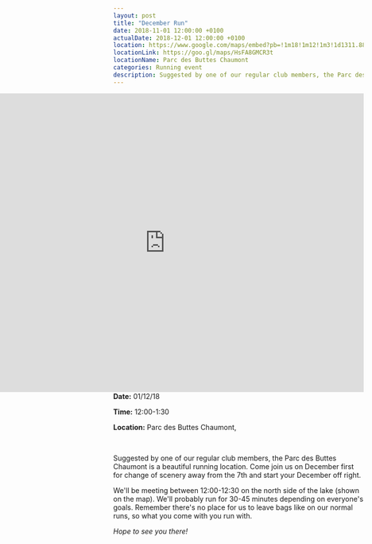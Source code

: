 ```yaml
---
layout: post
title: "December Run"
date: 2018-11-01 12:00:00 +0100
actualDate: 2018-12-01 12:00:00 +0100
location: https://www.google.com/maps/embed?pb=!1m18!1m12!1m3!1d1311.8831801501863!2d2.3813916582472494!3d48.88173035868539!2m3!1f0!2f0!3f0!3m2!1i1024!2i768!4f13.1!3m3!1m2!1s0x47e66dc48dfdceb5%3A0x92ecf4418890acc8!2sRoute+Circulaire+du+Lac%2C+75019+Paris!5e0!3m2!1sen!2sfr!4v1542626046291
locationLink: https://goo.gl/maps/HsFA8GMCR3t
locationName: Parc des Buttes Chaumont
categories: Running event
description: Suggested by one of our regular club members, the Parc des Buttes Chaumont is a beautiful running location.
---
```


<iframe style="float:right;" src="https://www.google.com/maps/embed?pb=!1m18!1m12!1m3!1d1311.8831801501863!2d2.3813916582472494!3d48.88173035868539!2m3!1f0!2f0!3f0!3m2!1i1024!2i768!4f13.1!3m3!1m2!1s0x47e66dc48dfdceb5%3A0x92ecf4418890acc8!2sRoute+Circulaire+du+Lac%2C+75019+Paris!5e0!3m2!1sen!2sfr!4v1542626046291" width="800" height="600" frameborder="0" style="border:0" allowfullscreen></iframe>


**Date:** 01/12/18

**Time:** 12:00-1:30

**Location:** Parc des Buttes Chaumont,


&nbsp;


Suggested by one of our regular club members, the Parc des Buttes Chaumont is a beautiful running location. Come join us on December first for change of scenery away from the 7th and start your December off right.

We'll be meeting between 12:00-12:30 on the north side of the lake (shown on the map). We'll probably run for 30-45 minutes depending on everyone's goals. Remember there's no place for us to leave bags like on our normal runs, so what you come with you run with.

*Hope to see you there!*
